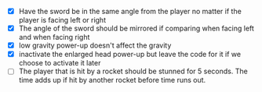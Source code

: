 - [X] Have the sword be in the same angle from the player no matter if the player is facing left or right
- [X] The angle of the sword should be mirrored if comparing when facing left and when facing right
- [X] low gravity power-up doesn't affect the gravity
- [X] inactivate the enlarged head power-up but leave the code for it if we choose to activate it later
- [ ] The player that is hit by a rocket should be stunned for 5 seconds. The time adds up if hit by another rocket before time runs out. 